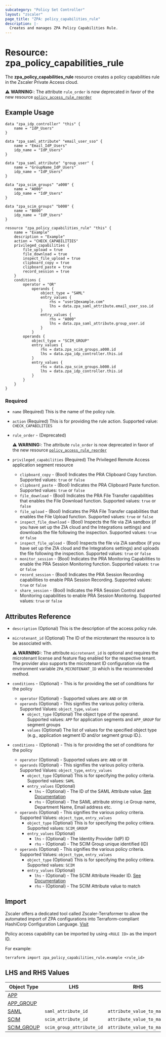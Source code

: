 ```yaml
---
subcategory: "Policy Set Controller"
layout: "zscaler"
page_title: "ZPA: policy_capabilities_rule"
description: |-
  Creates and manages ZPA Policy Capabilities Rule.
---
```


# Resource: zpa_policy_capabilities_rule

The **zpa_policy_capabilities_rule** resource creates a policy capabilities rule in the Zscaler Private Access cloud.

  ⚠️ **WARNING:**: The attribute ``rule_order`` is now deprecated in favor of the new resource  [``policy_access_rule_reorder``](zpa_policy_access_rule_reorder.md)

## Example Usage

```hcl
data "zpa_idp_controller" "this" {
	name = "IdP_Users"
}

data "zpa_saml_attribute" "email_user_sso" {
    name = "Email_IdP_Users"
    idp_name = "IdP_Users"
}

data "zpa_saml_attribute" "group_user" {
    name = "GroupName_IdP_Users"
    idp_name = "IdP_Users"
}

data "zpa_scim_groups" "a000" {
    name = "A000"
    idp_name = "IdP_Users"
}

data "zpa_scim_groups" "b000" {
    name = "B000"
    idp_name = "IdP_Users"
}

resource "zpa_policy_capabilities_rule" "this" {
    name = "Example"
    description = "Example"
    action = "CHECK_CAPABILITIES"
    privileged_capabilities {
        file_upload = true
        file_download = true
        inspect_file_upload = true
        clipboard_copy = true
        clipboard_paste = true
        record_session = true
    }
    conditions {
        operator = "OR"
            operands {
                object_type = "SAML"
                entry_values {
                    rhs = "user1@example.com"
                    lhs = data.zpa_saml_attribute.email_user_sso.id
                }
                entry_values {
                    rhs = "A000"
                    lhs = data.zpa_saml_attribute.group_user.id
                }
            }
        operands {
            object_type = "SCIM_GROUP"
            entry_values {
                rhs = data.zpa_scim_groups.a000.id
                lhs = data.zpa_idp_controller.this.id
            }
            entry_values {
                rhs = data.zpa_scim_groups.b000.id
                lhs = data.zpa_idp_controller.this.id
            }
        }
    }
}
```

### Required

* `name` (Required) This is the name of the policy rule.
* `action` (Required) This is for providing the rule action. Supported value: ``CHECK_CAPABILITIES``
* `rule_order` - (Deprecated)

  ⚠️ **WARNING:**: The attribute ``rule_order`` is now deprecated in favor of the new resource  [``policy_access_rule_reorder``](zpa_policy_access_rule_reorder.md)
* `privileged_capabilities` (Required) The Privileged Remote Access application segment resource
    - `clipboard_copy` - (Bool) Indicates the PRA Clipboard Copy function. Supported values: `true` or `false`
    - `clipboard_paste` - (Bool) Indicates the PRA Clipboard Paste function. Supported values: `true` or `false`
    - `file_download` - (Bool) Indicates the PRA File Transfer capabilities that enables the File Download function. Supported values: `true` or `false`
    - `file_upload` - (Bool) Indicates the PRA File Transfer capabilities that enables the File Upload function. Supported values: `true` or `false`
    - `inspect_file_download` - (Bool) Inspects the file via ZIA sandbox (if you have set up the ZIA cloud and the Integrations settings) and downloads the file following the inspection. Supported values: `true` or `false`
    - `inspect_file_upload` - (Bool) Inspects the file via ZIA sandbox (if you have set up the ZIA cloud and the Integrations settings) and uploads the file following the inspection. Supported values: `true` or `false`
    - `monitor_session` - (Bool) Indicates the PRA Monitoring Capabilities to enable the PRA Session Monitoring function. Supported values: `true` or `false`
    - `record_session` - (Bool) Indicates the PRA Session Recording capabilities to enable PRA Session Recording. Supported values: `true` or `false`
    - `share_session` - (Bool) Indicates the PRA Session Control and Monitoring capabilities to enable PRA Session Monitoring. Supported values: `true` or `false`

## Attributes Reference

* `description` (Optional) This is the description of the access policy rule.

* `microtenant_id` (Optional) The ID of the microtenant the resource is to be associated with.

  ⚠️ **WARNING:**: The attribute ``microtenant_id`` is optional and requires the microtenant license and feature flag enabled for the respective tenant. The provider also supports the microtenant ID configuration via the environment variable `ZPA_MICROTENANT_ID` which is the recommended method.

* `conditions` - (Optional) - This is for providing the set of conditions for the policy
    * `operator` (Optional) - Supported values are: `AND` or `OR`
    * `operands` (Optional) - This signifies the various policy criteria. Supported Values: `object_type`, `values`
        * `object_type` (Optional) The object type of the operand. Supported values: `APP` for application segments and `APP_GROUP` for segment groups
        * `values` (Optional) The list of values for the specified object type (e.g., application segment ID and/or segment group ID.).

* `conditions` - (Optional) - This is for providing the set of conditions for the policy
    * `operator` (Optional) - Supported values are: `AND` or `OR`
    * `operands` (Optional) - This signifies the various policy criteria. Supported Values: `object_type`, `entry_values`
        * `object_type` (Optional) This is for specifying the policy criteria. Supported values: `SAML`
        * `entry_values` (Optional)
            * `lhs` - (Optional) -  The ID of the SAML Attribute value. [See Documentation](https://registry.terraform.io/providers/zscaler/zpa/latest/docs/data-sources/zpa_saml_attribute)
            * `rhs` - (Optional) - The SAML attribute string i.e Group name, Department Name, Email address etc.
    * `operands` (Optional) - This signifies the various policy criteria. Supported Values: `object_type`, `entry_values`
        * `object_type` (Optional) This is for specifying the policy critiera. Supported values: `SCIM_GROUP`
        * `entry_values` (Optional)
            * `lhs` - (Optional) -  The Identity Provider (IdP) ID
            * `rhs` - (Optional) - The SCIM Group unique identified (ID)
    * `operands` (Optional) - This signifies the various policy criteria. Supported Values: `object_type`, `entry_values`
        * `object_type` (Optional) This is for specifying the policy critiera. Supported values: `SCIM`
        * `entry_values` (Optional)
            * `lhs` - (Optional) -  The SCIM Attribute Header ID. [See Documentation](https://registry.terraform.io/providers/zscaler/zpa/latest/docs/data-sources/zpa_scim_attribute_header)
            * `rhs` - (Optional) - 	The SCIM Attribute value to match

## Import

Zscaler offers a dedicated tool called Zscaler-Terraformer to allow the automated import of ZPA configurations into Terraform-compliant HashiCorp Configuration Language.
[Visit](https://github.com/zscaler/zscaler-terraformer)

Policy access capability can be imported by using `<RULE ID>` as the import ID.

For example:

```shell
terraform import zpa_policy_capabilities_rule.example <rule_id>
```

## LHS and RHS Values

| Object Type | LHS| RHS| VALUES
|----------|-----------|----------|----------
| [APP](https://registry.terraform.io/providers/zscaler/zpa/latest/docs/resources/zpa_application_segment) |   |  | ``application_segment_id``
| [APP_GROUP](https://registry.terraform.io/providers/zscaler/zpa/latest/docs/resources/zpa_segment_group) |   |  | ``segment_group_id``
| [SAML](https://registry.terraform.io/providers/zscaler/zpa/latest/docs/data-sources/zpa_saml_attribute) | ``saml_attribute_id``  | ``attribute_value_to_match`` |
| [SCIM](https://registry.terraform.io/providers/zscaler/zpa/latest/docs/data-sources/zpa_scim_attribute_header) | ``scim_attribute_id``  | ``attribute_value_to_match``  |
| [SCIM_GROUP](https://registry.terraform.io/providers/zscaler/zpa/latest/docs/data-sources/zpa_scim_groups) | ``scim_group_attribute_id``  | ``attribute_value_to_match``  |
